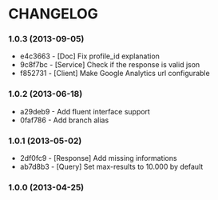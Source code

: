 # CHANGELOG

### 1.0.3 (2013-09-05)

 * e4c3663 - [Doc] Fix profile_id explanation
 * 9c8f7bc - [Service] Check if the response is valid json
 * f852731 - [Client] Make Google Analytics url configurable

### 1.0.2 (2013-06-18)

 * a29deb9 - Add fluent interface support
 * 0faf786 - Add branch alias

### 1.0.1 (2013-05-02)

 * 2df0fc9 - [Response] Add missing informations
 * ab7d8b3 - [Query] Set max-results to 10.000 by default

### 1.0.0 (2013-04-25)
